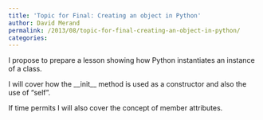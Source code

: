 ```yaml
---
title: 'Topic for Final: Creating an object in Python'
author: David Merand
permalink: /2013/08/topic-for-final-creating-an-object-in-python/
categories:
---
```

I propose to prepare a lesson showing how Python instantiates an instance of a class.

I will cover how the \_\_init\_\_ method is used as a constructor and also the use of &#8220;self&#8221;.

If time permits I will also cover the concept of member attributes.
